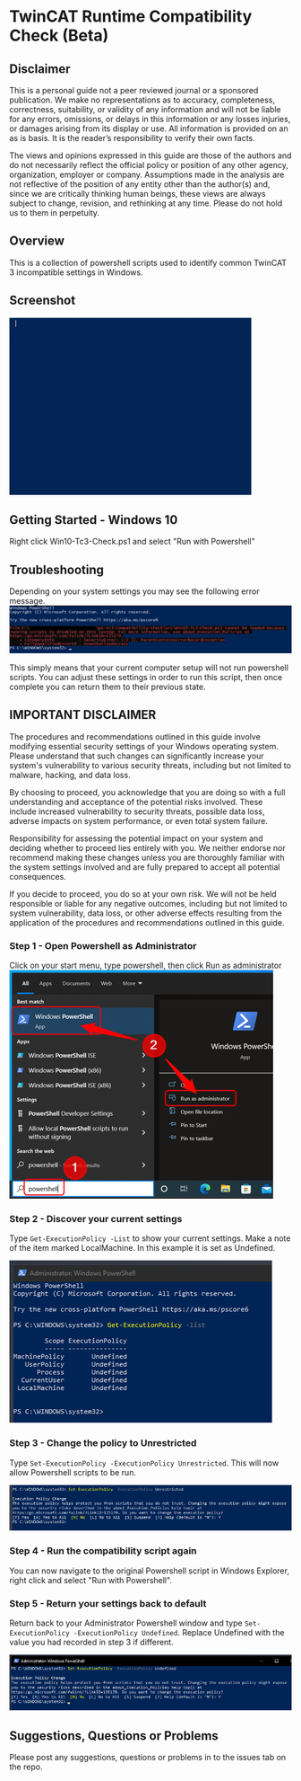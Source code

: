 # TwinCAT Runtime Compatibility Check (Beta)

## Disclaimer
This is a personal guide not a peer reviewed journal or a sponsored publication. We make
no representations as to accuracy, completeness, correctness, suitability, or validity of any
information and will not be liable for any errors, omissions, or delays in this information or any
losses injuries, or damages arising from its display or use. All information is provided on an as
is basis. It is the reader’s responsibility to verify their own facts.

The views and opinions expressed in this guide are those of the authors and do not
necessarily reflect the official policy or position of any other agency, organization, employer or
company. Assumptions made in the analysis are not reflective of the position of any entity
other than the author(s) and, since we are critically thinking human beings, these views are
always subject to change, revision, and rethinking at any time. Please do not hold us to them
in perpetuity.

## Overview 
This is a collection of powershell scripts used to identify common TwinCAT 3 incompatible settings in Windows.

## Screenshot
![image](./docs/images/Screenshot.gif)

## Getting Started - Windows 10
Right click Win10-Tc3-Check.ps1 and select "Run with Powershell"

## Troubleshooting
Depending on your system settings you may see the following error message. 
![image](./docs/images/error.png)

This simply means that your current computer setup will not run powershell scripts.  You can adjust these settings in order to run this script, then once complete you can return them to their previous state.  

IMPORTANT DISCLAIMER
--------------------

The procedures and recommendations outlined in this guide involve modifying essential security settings of your Windows operating system. Please understand that such changes can significantly increase your system's vulnerability to various security threats, including but not limited to malware, hacking, and data loss.

By choosing to proceed, you acknowledge that you are doing so with a full understanding and acceptance of the potential risks involved. These include increased vulnerability to security threats, possible data loss, adverse impacts on system performance, or even total system failure.

Responsibility for assessing the potential impact on your system and deciding whether to proceed lies entirely with you. We neither endorse nor recommend making these changes unless you are thoroughly familiar with the system settings involved and are fully prepared to accept all potential consequences.

If you decide to proceed, you do so at your own risk. We will not be held responsible or liable for any negative outcomes, including but not limited to system vulnerability, data loss, or other adverse effects resulting from the application of the procedures and recommendations outlined in this guide.

### Step 1 - Open Powershell as Administrator
Click on your start menu, type powershell, then click Run as administrator
![image](./docs/images/admin.png)

### Step 2 - Discover your current settings
Type ```Get-ExecutionPolicy -List``` to show your current settings.  Make a note of the item marked LocalMachine.  In this example it is set as Undefined.

![image](./docs/images/get-executionpolicy.png)

### Step 3 - Change the policy to Unrestricted
Type ```Set-ExecutionPolicy -ExecutionPolicy Unrestricted```.  This will now allow Powershell scripts to be run.  

![image](./docs/images/unrestricted.png)

### Step 4 - Run the compatibility script again
You can now navigate to the original Powershell script in Windows Explorer, right click and select "Run with Powershell". 

### Step 5 - Return your settings back to default
Return back to your Administrator Powershell window and type ```Set-ExecutionPolicy -ExecutionPolicy Undefined```.  Replace Undefined with the value you had recorded in step 3 if different. 

![image](./docs/images/undefined.png)

## Suggestions, Questions or Problems
Please post any suggestions, questions or problems in to the issues tab on the repo. 
